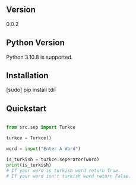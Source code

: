 ## Version
0.0.2

## Python Version
Python 3.10.8 is supported. 

## Installation

[sudo] pip install tdil

## Quickstart
```python

from src.sep import Turkce

turkce = Turkce()

word = input("Enter A Word")

is_turkish = turkce.seperator(word)
print(is_turkish)
# If your word is turkish word return True.
# If your word isn't turkish word return False.
